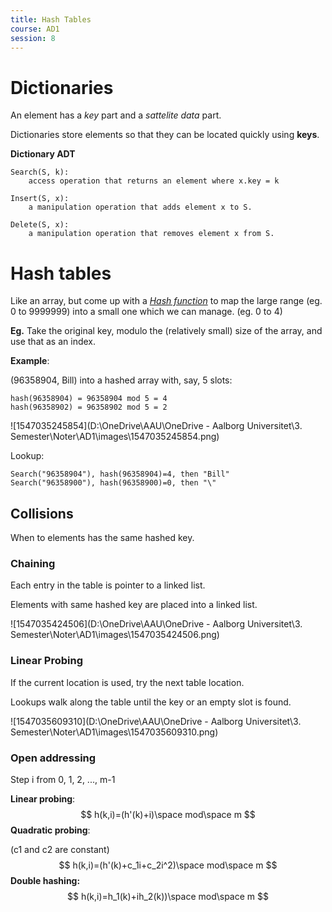 ```yaml
---
title: Hash Tables
course: AD1
session: 8
---
```


# Dictionaries

An element has a *key* part and a *sattelite data* part.

Dictionaries store elements so that they can be located quickly using **keys**.

**Dictionary ADT**

```pseudocode
Search(S, k):
	access operation that returns an element where x.key = k

Insert(S, x):
	a manipulation operation that adds element x to S.

Delete(S, x):
	a manipulation operation that removes element x from S.	
```



# Hash tables

Like an array, but come up with a *<u>Hash function</u>* to map the large range (eg. 0 to 9999999) into a small one which we can manage. (eg. 0 to 4)

**Eg.** Take the original key, modulo the (relatively small) size of the array, and use that as an index.



**Example**:

(96358904, Bill) into a hashed array with, say, 5 slots:

```pseudocode
hash(96358904) = 96358904 mod 5 = 4
hash(96358902) = 96358902 mod 5 = 2
```

![1547035245854](D:\OneDrive\AAU\OneDrive - Aalborg Universitet\3. Semester\Noter\AD1\images\1547035245854.png)

Lookup:

```pseudocode
Search("96358904"), hash(96358904)=4, then "Bill"
Search("96358900"), hash(96358900)=0, then "\"
```

<div style="page-break-after: always;"></div>

## Collisions

When to elements has the same hashed key.

### Chaining

Each entry in the table is pointer to a linked list.

Elements with same hashed key are placed into a linked list.

![1547035424506](D:\OneDrive\AAU\OneDrive - Aalborg Universitet\3. Semester\Noter\AD1\images\1547035424506.png)

### Linear Probing

If the current location is used, try the next table location.

Lookups walk along the table until the key or an empty slot is found.

![1547035609310](D:\OneDrive\AAU\OneDrive - Aalborg Universitet\3. Semester\Noter\AD1\images\1547035609310.png)



### Open addressing

Step i from 0, 1, 2, ..., m-1



**Linear probing**:
$$
h(k,i)=(h'(k)+i)\space mod\space m
$$
**Quadratic probing**:

(c1 and c2 are constant)
$$
h(k,i)=(h'(k)+c_1i+c_2i^2)\space mod\space m
$$
**Double hashing:**
$$
h(k,i)=h_1(k)+ih_2(k))\space mod\space m
$$
